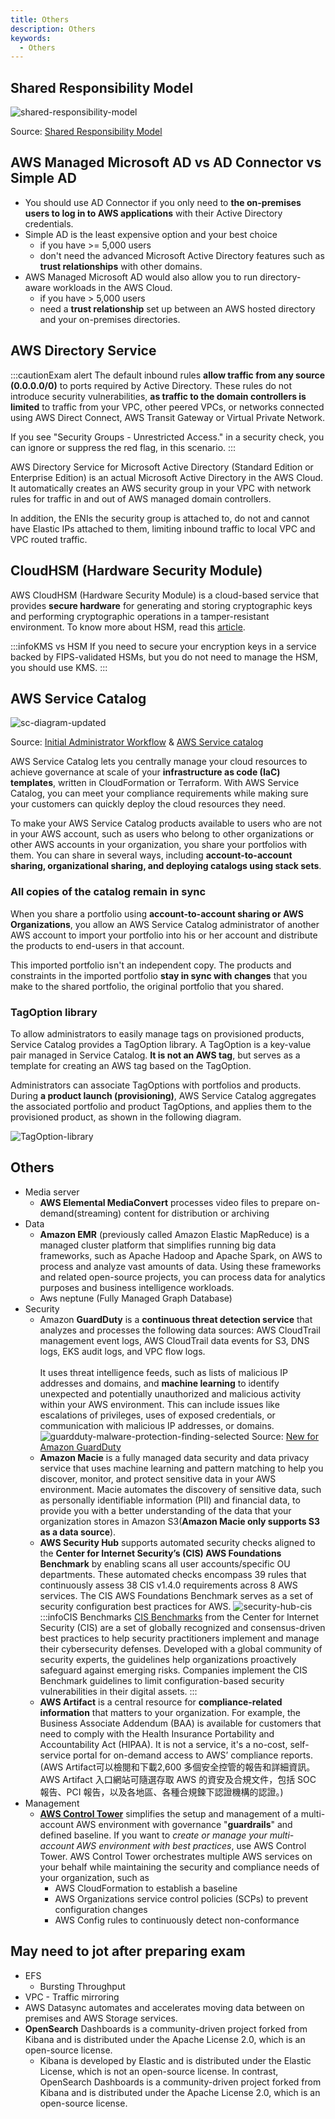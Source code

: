 ```yaml
---
title: Others
description: Others
keywords:
  - Others
---
```


## Shared Responsibility Model

![shared-responsibility-model](/img/aws/other/shared-responsibility-model.jpg)

Source: [Shared Responsibility Model](https://aws.amazon.com/compliance/shared-responsibility-model/)

## AWS Managed Microsoft AD vs AD Connector vs Simple AD

- You should use AD Connector if you only need to **the on-premises users to log in to AWS applications** with their Active Directory credentials.
- Simple AD is the least expensive option and your best choice 
  - if you have >= 5,000 users
  - don't need the advanced Microsoft Active Directory features such as **trust relationships** with other domains.
- AWS Managed Microsoft AD would also allow you to run directory-aware workloads in the AWS Cloud. 
  - if you have > 5,000 users 
  - need a **trust relationship** set up between an AWS hosted directory and your on-premises directories.

## AWS Directory Service

:::cautionExam alert
The default inbound rules **allow traffic from any source (0.0.0.0/0)** to ports required by Active Directory. These rules do not introduce security vulnerabilities, **as traffic to the domain controllers is limited** to traffic from your VPC, other peered VPCs, or networks connected using AWS Direct Connect, AWS Transit Gateway or Virtual Private Network. 

If you see "Security Groups - Unrestricted Access." in a security check, you can ignore or suppress the red flag, in this scenario.
:::

AWS Directory Service for Microsoft Active Directory (Standard Edition or Enterprise Edition) is an actual Microsoft Active Directory in the AWS Cloud. It automatically creates an AWS security group in your VPC with network rules for traffic in and out of AWS managed domain controllers. 

In addition, the ENIs the security group is attached to, do not and cannot have Elastic IPs attached to them, limiting inbound traffic to local VPC and VPC routed traffic.

## CloudHSM (Hardware Security Module)

AWS CloudHSM (Hardware Security Module) is a cloud-based service that provides **secure hardware** for generating and storing cryptographic keys and performing cryptographic operations in a tamper-resistant environment. To know more about HSM, read this [article](/linux/security/other/#what-is-hsm).

:::infoKMS vs HSM
If you need to secure your encryption keys in a service backed by FIPS-validated HSMs, but you do not need to manage the HSM, you should use KMS.
:::

##  AWS Service Catalog

![sc-diagram-updated](/img/aws/other/sc-diagram-updated.png)

Source: [Initial Administrator Workflow](https://docs.aws.amazon.com/servicecatalog/latest/adminguide/what-is_concepts.html) & [AWS Service catalog](https://aws.amazon.com/servicecatalog/)

AWS Service Catalog lets you centrally manage your cloud resources to achieve governance at scale of your **infrastructure as code (IaC) templates**, written in CloudFormation or Terraform. With AWS Service Catalog, you can meet your compliance requirements while making sure your customers can quickly deploy the cloud resources they need.

To make your AWS Service Catalog products available to users who are not in your AWS account, such as users who belong to other organizations or other AWS accounts in your organization, you share your portfolios with them. You can share in several ways, including **account-to-account sharing, organizational sharing, and deploying catalogs using stack sets**.

### All copies of the catalog remain in sync

When you share a portfolio using **account-to-account sharing or AWS Organizations**, you allow an AWS Service Catalog administrator of another AWS account to import your portfolio into his or her account and distribute the products to end-users in that account.

This imported portfolio isn't an independent copy. The products and constraints in the imported portfolio **stay in sync with changes** that you make to the shared portfolio, the original portfolio that you shared. 


### TagOption library

To allow administrators to easily manage tags on provisioned products, Service Catalog provides a TagOption library. A TagOption is a key-value pair managed in Service Catalog. **It is not an AWS tag**, but serves as a template for creating an AWS tag based on the TagOption.

Administrators can associate TagOptions with portfolios and products. During **a product launch (provisioning)**, AWS Service Catalog aggregates the associated portfolio and product TagOptions, and applies them to the provisioned product, as shown in the following diagram.

![TagOption-library](/img/aws/other/TagOption-library.png)

## Others

- Media server
  - **AWS Elemental MediaConvert** processes video files to prepare on-demand(streaming) content for distribution or archiving
- Data
  - **Amazon EMR** (previously called Amazon Elastic MapReduce) is a managed cluster platform that simplifies running big data frameworks, such as Apache Hadoop and Apache Spark, on AWS to process and analyze vast amounts of data. Using these frameworks and related open-source projects, you can process data for analytics purposes and business intelligence workloads. 
  - Aws neptune (Fully Managed Graph Database)
- Security
  - Amazon **GuardDuty** is a **continuous threat detection service** that analyzes and processes the following data sources: AWS CloudTrail management event logs, AWS CloudTrail data events for S3, DNS logs, EKS audit logs, and VPC flow logs. <br/><br/>
  It uses threat intelligence feeds, such as lists of malicious IP addresses and domains, and **machine learning** to identify unexpected and potentially unauthorized and malicious activity within your AWS environment. This can include issues like escalations of privileges, uses of exposed credentials, or communication with malicious IP addresses, or domains.
  ![guardduty-malware-protection-finding-selected](/img/aws/other/guardduty-malware-protection-finding-selected.png)
  Source: [New for Amazon GuardDuty](https://aws.amazon.com/blogs/aws/new-for-amazon-guardduty-malware-detection-for-amazon-ebs-volumes/)
  - **Amazon Macie** is a fully managed data security and data privacy service that uses machine learning and pattern matching to help you discover, monitor, and protect sensitive data in your AWS environment. Macie automates the discovery of sensitive data, such as personally identifiable information (PII) and financial data, to provide you with a better understanding of the data that your organization stores in Amazon S3(**Amazon Macie only supports S3 as a data source**).
  - **AWS Security Hub** supports automated security checks aligned to the **Center for Internet Security’s (CIS) AWS Foundations Benchmark** by enabling scans all user accounts/specific OU departments. These automated checks encompass 39 rules that continuously assess 38 CIS v1.4.0 requirements across 8 AWS services. The CIS AWS Foundations Benchmark serves as a set of security configuration best practices for AWS. 
  ![security-hub-cis](/img/aws/other/security-hub-cis.png) 
  :::infoCIS Benchmarks
  [CIS Benchmarks](https://www.cisecurity.org/cis-benchmarks/) from the Center for Internet Security (CIS) are a set of globally recognized and consensus-driven best practices to help security practitioners implement and manage their cybersecurity defenses. Developed with a global community of security experts, the guidelines help organizations proactively safeguard against emerging risks. Companies implement the CIS Benchmark guidelines to limit configuration-based security vulnerabilities in their digital assets.
  :::
  - **AWS Artifact** is a central resource for **compliance-related information** that matters to your organization. For example, the Business Associate Addendum (BAA) is available for customers that need to comply with the Health Insurance Portability and Accountability Act (HIPAA). It is not a service, it's a no-cost, self-service portal for on-demand access to AWS’ compliance reports. (AWS Artifact可以檢閱和下載2,600 多個安全控管的報告和詳細資訊。AWS Artifact 入口網站可隨選存取 AWS 的資安及合規文件，包括 SOC 報告、PCI 報告，以及各地區、各種合規鍊下認證機構的認證。)
- Management
  - **[AWS Control Tower](https://aws.amazon.com/controltower/)**  simplifies the setup and management of a multi-account AWS environment with governance "**guardrails**" and defined baseline. If you want to *create or manage your multi-account AWS environment with best practices*, use AWS Control Tower. AWS Control Tower orchestrates multiple AWS services on your behalf while maintaining the security and compliance needs of your organization, such as 
    - AWS CloudFormation to establish a baseline
    - AWS Organizations service control policies (SCPs) to prevent configuration changes
    - AWS Config rules to continuously detect non-conformance


## May need to jot after preparing exam

- EFS
  - Bursting Throughput
- VPC - Traffic mirroring
- AWS Datasync automates and accelerates moving data between on premises and AWS Storage services.
- **OpenSearch** Dashboards is a community-driven project forked from Kibana and is distributed under the Apache License 2.0, which is an open-source license.
  - Kibana is developed by Elastic and is distributed under the Elastic License, which is not an open-source license. In contrast, OpenSearch Dashboards is a community-driven project forked from Kibana and is distributed under the Apache License 2.0, which is an open-source license. 